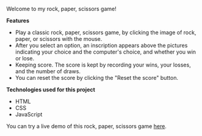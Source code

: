 Welcome to my rock, paper, scissors game!

**Features**
* Play a classic rock, paper, scissors game, by clicking the image of rock, paper, or scissors with the mouse.
* After you select an option, an inscription appears above the pictures indicating your choice and the computer's choice, and whether you win or lose.
* Keeping score. The score is kept by recording your wins, your losses, and the number of draws.
* You can reset the score by clicking the "Reset the score" button.

**Technologies used for this project**
* HTML
* CSS
* JavaScript

You can try a live demo of this rock, paper, scissors game [here](https://todorbonev.github.io/Rock-paper-scissors).
